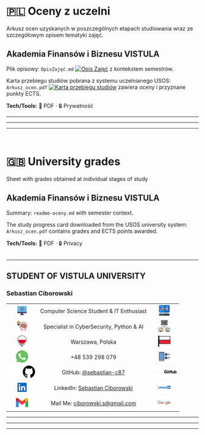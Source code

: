 ﻿# 🇵🇱 Oceny z uczelni
Arkusz ocen uzyskanych w poszczególnych etapach studiowania wraz ze szczegółowym opisem tematyki zajęć. <br>
## **Akademia Finansów i Biznesu VISTULA** <br> 
Plik opisowy: `OpisZajęć.md` [![Opis Zajęć](https://img.shields.io/badge/OPIS_ZAJĘĆ-Markdown-blue?style=flat&logo=markdown&logoColor=white)](/achievements/uczelnia/OpisZajęć.md) z kontekstem semestrów.

Karta przebiegu studiów pobrana z systemu uczelnianego USOS: `Arkusz_ocen.pdf` [![Karta przebiegu studiów](https://img.shields.io/badge/Karta_Przebiegu_Studiów-PDF-orange?style=flat&logo=readme&logoColor=white)](/achievements/uczelnia/Arkusz_Ocen.pdf) zawiera oceny i przyznane punkty ECTS.

**Tech/Tools:** 🧾 PDF · 🔒 Prywatność

---
---
---
<br> 

# 🇬🇧 University grades
Sheet with grades obtained at individual stages of study <br>
## **Akademia Finansów i Biznesu VISTULA**    
Summary: `readme-oceny.md` with semester context.

The study progress card downloaded from the USOS university system: `Arkusz_ocen.pdf` contains grades and ECTS points awarded.

**Tech/Tools:** 🧾 PDF · 🔒 Privacy
##
---
## STUDENT OF VISTULA UNIVERSITY


### **Sebastian Ciborowski**
|  |  |  |
|:--:|:---:|:--:|
| <img src="../../docs/assets/icons/1a.svg" width="32" alt=""> | Computer Science Student & IT Enthusiast | <img src="../../docs/assets/icons/1.svg" width="32" alt=""> |
| <img src="../../docs/assets/icons/2.svg"  width="32" alt=""> | Specialist in CyberSecurity, Python & AI | <img src="../../docs/assets/icons/2a.svg" width="32" alt=""> |
| <img src="../../docs/assets/icons/3.svg"  width="32" alt=""> | Warszawa, Polska | <img src="../../docs/assets/icons/3a.svg" width="32" alt=""> |
| <img src="../../docs/assets/icons/4.svg"  width="32" alt=""> | +48 539 298 079 | <img src="../../docs/assets/icons/4a.svg" width="32" alt=""> |
| <img src="../../docs/assets/icons/5d.svg#gh-dark-mode-only" width="32" alt=""> <img src="../../docs/assets/icons/5l.svg#gh-light-mode-only" width="32"> | GitHub: [@sebastian-c87](https://github.com/sebastian-c87) | <img src="../../docs/assets/icons/5b.svg#gh-dark-mode-only" width="32" alt=""><img src="../../docs/assets/icons/5f.svg#gh-light-mode-only" width="32"> |
| <img src="../../docs/assets/icons/6.svg"  width="32" alt=""> | LinkedIn: [Sebastian Ciborowski](https://www.linkedin.com/in/sebastian-ciborowski-8442a6302/) | <img src="../../docs/assets/icons/6a.svg" width="32" alt=""> |
| <img src="../../docs/assets/icons/g.svg" width="32" alt=""> | Mail Me: [ciborowski.s@gmail.com](mailto:ciborowski.s@gmail.com) | <img src="../../docs/assets/icons/g1.svg"  width="33" alt=""> |

---
---
---